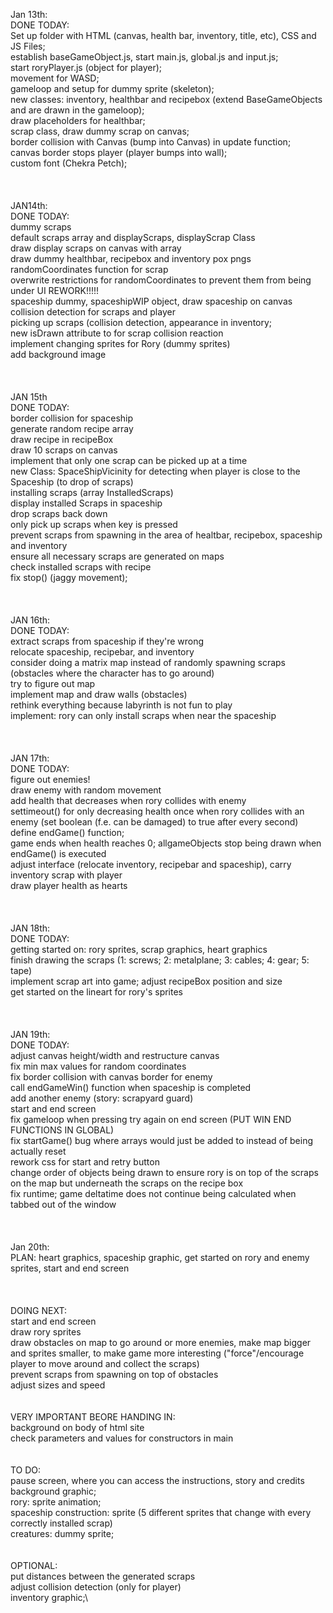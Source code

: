 Jan 13th:\
DONE TODAY:\
Set up folder with HTML (canvas, health bar, inventory, title, etc), CSS and JS Files;\
establish baseGameObject.js, start main.js, global.js and input.js;\
start roryPlayer.js (object for player);\
movement for WASD;\
gameloop and setup for dummy sprite (skeleton);\
new classes: inventory, healthbar and recipebox (extend BaseGameObjects and are drawn in the gameloop);\
draw placeholders for healthbar;\
scrap class, draw dummy scrap on canvas;\
border collision with Canvas (bump into Canvas) in update function;\
canvas border stops player (player bumps into wall);\
custom font (Chekra Petch);\
\
\
\
JAN14th:\
DONE TODAY: \
dummy scraps\
default scraps array and displayScraps, displayScrap Class\
draw display scraps on canvas with array\
draw dummy healthbar, recipebox and inventory pox pngs\
randomCoordinates function for scrap\
overwrite restrictions for randomCoordinates to prevent them from being under UI    REWORK!!!!!\
spaceship dummy, spaceshipWIP object, draw spaceship on canvas\
collision detection for scraps and player\
picking up scraps (collision detection, appearance in inventory;\
new isDrawn attribute to for scrap collision reaction\
implement changing sprites for Rory (dummy sprites)\
add background image\
\
\
\
JAN 15th\
DONE TODAY:\
border collision for spaceship\
generate random recipe array\
draw recipe in recipeBox\
draw 10 scraps on canvas\
implement that only one scrap can be picked up at a time\
new Class: SpaceShipVicinity for detecting when player is close to the Spaceship (to drop of scraps)\
installing scraps (array InstalledScraps)\
display installed Scraps in spaceship\
drop scraps back down\
only pick up scraps when key is pressed\
prevent scraps from spawning in the area of healtbar, recipebox, spaceship and inventory\
ensure all necessary scraps are generated on maps\
check installed scraps with recipe\
fix stop() (jaggy movement);\
\
\
\
JAN 16th:\
DONE TODAY:\
extract scraps from spaceship if they're wrong\
relocate spaceship, recipebar, and inventory\
consider doing a matrix map instead of randomly spawning scraps (obstacles where the character has to go around)\
try to figure out map\
implement map and draw walls (obstacles)\
rethink everything because labyrinth is not fun to play\
implement: rory can only install scraps when near the spaceship\
\
\
\
JAN 17th:\
DONE TODAY:\
figure out enemies!\
draw enemy with random movement\
add health that decreases when rory collides with enemy\
settimeout() for only decreasing health once when rory collides with an enemy (set boolean (f.e. can be damaged) to true after every second)\
define endGame() function;\
game ends when health reaches 0; allgameObjects stop being drawn when endGame() is executed\
adjust interface (relocate inventory, recipebar and spaceship), carry inventory scrap with player\
draw player health as hearts\
\
\
\
JAN 18th:\
DONE TODAY:\
getting started on: rory sprites, scrap graphics, heart graphics\
finish drawing the scraps (1: screws; 2: metalplane; 3: cables; 4: gear; 5: tape)\
implement scrap art into game; adjust recipeBox position and size\
get started on the lineart for rory's sprites\
\
\
\
JAN 19th:\
DONE TODAY:\
adjust canvas height/width and restructure canvas\
fix min max values for random coordinates\
fix border collision with canvas border for enemy\
call endGameWin() function when spaceship is completed\
add another enemy (story: scrapyard guard)\
start and end screen\
fix gameloop when pressing try again on end screen (PUT WIN END FUNCTIONS IN GLOBAL)\
fix startGame() bug where arrays would just be added to instead of being actually reset\
rework css for start and retry button\
change order of objects being drawn to ensure rory is on top of the scraps on the map but underneath the scraps on the recipe box\
fix runtime; game deltatime does not continue being calculated when tabbed out of the window\
\
\
\
Jan 20th:\
PLAN: heart graphics, spaceship graphic, get started on rory and enemy sprites, start and end screen\
\
\
\
DOING NEXT:\
start and end screen\
draw rory sprites\
draw obstacles on map to go around or more enemies, make map bigger and sprites smaller, to make game more interesting ("force"/encourage player to move around and collect the scraps)\
prevent scraps from spawning on top of obstacles\
adjust sizes and speed\
\
\
VERY IMPORTANT BEORE HANDING IN:\
background on body of html site\
check parameters and values for constructors in main\
\
\
TO DO:\
pause screen, where you can access the instructions, story and credits\
background graphic;\
rory: sprite animation;\
spaceship construction: sprite (5 different sprites that change with every correctly installed scrap)\
creatures: dummy sprite;\
\
\
OPTIONAL:\
put distances between the generated scraps\
adjust collision detection (only for player)\
inventory graphic;\


